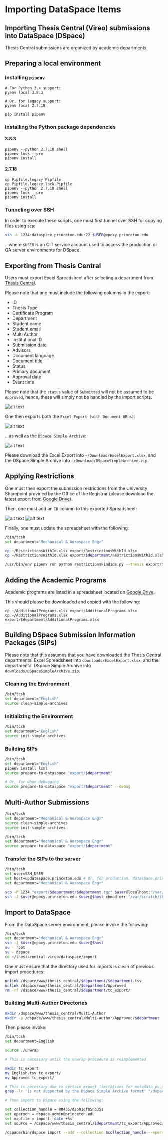 # Importing DataSpace Items

## Importing Thesis Central (Vireo) submissions into DataSpace (DSpace)
Thesis Central submissions are organized by academic departments.

## Preparing a local environment

### Installing `pipenv`

```
# For Python 3.x support:
pyenv local 3.8.3

# Or, for legacy support:
pyenv local 2.7.18

pip install pipenv
```

### Installing the Python package dependencies

#### 3.8.3

```
pipenv --python 2.7.18 shell
pipenv lock --pre
pipenv install
```

#### 2.7.18

```
cp Pipfile.legacy Pipfile
cp Pipfile.legacy.lock Pipfile
pipenv --python 2.7.18 shell
pipenv lock --pre
pipenv install
```

### Tunneling over SSH

In order to execute these scripts, one must first tunnel over SSH for copying
files using `scp`:

```bash
ssh -L 1234:dataspace.princeton.edu:22 $USER@epoxy.princeton.edu
```

...where `$USER` is an OIT service account used to access the production or QA
server environments for DSpace.

## Exporting from Thesis Central
Users must export Excel Spreadsheet after selecting a department from [Thesis Central](thesis-central.princeton.edu).

Please note that one must include the following columns in the export:

* ID
* Thesis Type
* Certificate Program
* Department
* Student name
* Student email
* Multi Author
* Institutional ID
* Submission date
* Advisors
* Document language
* Document title
* Status
* Primary document
* Approval date
* Event time

Please note that the `status` value of `Submitted` will not be assumed to be
`Approved`, hence, these will simply not be handled by the import scripts.

![alt text](./docs/thesis-central_screenshot_4.png)

One then exports both the `Excel Export (with Document URLs)`:

![alt text](./docs/thesis-central_screenshot_5.png)

...as well as the `DSpace Simple Archive`:

![alt text](./docs/thesis-central_screenshot_6.png)

Please download the Excel Export into `~/Download/ExcelExport.xlsx`, 
and the DSpace Simple Archive into `~/Download/DSpaceSimpleArchive.zip`.

## Applying Restrictions

One must then export the submission restrictions from the University Sharepoint
provided by the Office of the Registrar (please download the latest export from 
[Google Drive](https://drive.google.com/file/d/1yVsV5PG-WPtj-eV7lHGRbuj3sVUGdwZh/view?usp=sharing)).

Then, one must add an `ID` column to this exported Spreadsheet:

![alt text](./docs/thesis-central_screenshot_1.png)
![alt text](./docs/thesis-central_screenshot_2.png)

Finally, one must update the spreadsheet with the following:

```bash
/bin/tcsh
set department="Mechanical & Aerospace Engr"

cp ~/RestrictionsWithId.xlsx export/RestrictionsWithId.xlsx
cp ~/RestrictionsWithId.xlsx export/$department/RestrictionsWithId.xlsx

/usr/bin/env pipenv run python restrictionsFindIds.py --thesis export/$department/ExcelExport.xlsx --restrictions export/$department/RestrictionsWithId.xlsx
```

## Adding the Academic Programs

Academic programs are listed in a spreadsheet located on [Google
Drive](https://drive.google.com/file/d/1K_rrBPY-Pf3DcqbCS-ZxYFjMQl3bIYEM/view?usp=sharing).

This should please be downloaded and copied with the following:
```
cp ~/AdditionalPrograms.xlsx export/AdditionalPrograms.xlsx
cp ~/AdditionalPrograms.xlsx export/$department/AdditionalPrograms.xlsx
```

## Building DSpace Submission Information Packages (SIPs)

Please note that this assumes that you have downloaded the Thesis Central 
departmental Excel Spreadsheet into `downloads/ExcelExport.xlsx`, and
the departmental DSpace Simple Archive into `downloads/DSpaceSimpleArchive.zip`.

### Cleaning the Environment

```bash
/bin/tcsh
set department="English"
source clean-simple-archives
```

### Initializing the Environment

```bash
/bin/tcsh
set department="English"
source init-simple-archives
```

### Building SIPs

```bash
/bin/tcsh
set department="English"
pipenv install lxml
source prepare-to-dataspace "export/$department"

# Or, for when debugging
source prepare-to-dataspace "export/$department" --debug
```

## Multi-Author Submissions

```bash
/bin/tcsh
set department="Mechanical & Aerospace Engr"
source clean-simple-archives
source init-simple-archives
```

```bash
/bin/tcsh
set department="Mechanical & Aerospace Engr"
source prepare-to-dataspace "export/$department"
```

### Transfer the SIPs to the server

```bash
/bin/tcsh
set user=SSH_USER
set host=updatespace.princeton.edu # Or, for production, dataspace.princeton.edu
set department="Mechanical & Aerospace Engr"

scp -P 1234 "export/$department/$department.tgz" $user@localhost:"/var/scratch/thesis-central/"
ssh -J $user@epoxy.princeton.edu $user@$host chmod o+r "/var/scratch/thesis-central/$department.tgz"
```

## Import to DataSpace

From the DataSpace server environment, please invoke the following:

```bash
/bin/tcsh
set department="Mechanical & Aerospace Engr"
ssh -J $user@epoxy.princeton.edu $user@$host
su - root
su - dspace
cd ~/thesiscentral-vireo/dataspace/import
```

One must ensure that the directory used for imports is clean of previous import
procedures:

```bash
unlink /dspace/www/thesis_central/$department/$department.tsv
unlink /dspace/www/thesis_central/$department/Approved
rm -rf /dspace/www/thesis_central/$department/tc_export/
```

### Building Multi-Author Directories

```bash
mkdir /dspace/www/thesis_central/Multi-Author
mkdir -p /dspace/www/thesis_central/Multi-Author/Approved/$department
```

Then please invoke:

```bash
/bin/tcsh
set department=English

source ./unwrap

# This is necessary until the unwrap procedure is reimplemented

mkdir tc_export
mv English.tsv tc_export/
mv Approved tc_export/

# This is necessary due to certain export limitations for metadata_pu.xml files
grep -lr 'is not supported by the DSpace Simple Archive format' "/dspace/www/thesis_central/$department/tc_export/Approved/" | xargs rm

# Then import to DSpace using the following:

set collection_handle = 88435/dsp01qf85nb35s
set eperson = dspace-admin@princeton.edu
set mapfile = import-`date +%s`
set source = /dspace/www/thesis_central/$department/tc_export/Approved/

/dspace/bin/dspace import --add --collection $collection_handle --eperson $eperson --mapfile "import-$department.map" --source /dspace/www/thesis_central/$department/tc_export/Approved
```


